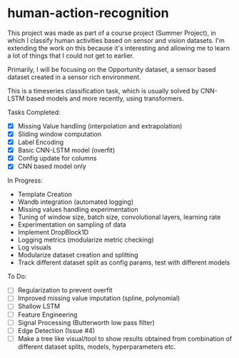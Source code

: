 # human-action-recognition

This project was made as part of a course project (Summer Project), in which I classify human activities based on sensor and vision datasets. I'm extending the work on this because it's interesting and allowing me to learn a lot of things that I could not get to earlier.

Primarily, I will be focusing on the Opportunity dataset, a sensor based dataset created in a sensor rich environment.

This is a timeseries classification task, which is usually solved by CNN-LSTM based models and more recently, using transformers.

Tasks Completed:

- [x] Missing Value handling (interpolation and extrapolation)
- [x] Sliding window computation
- [x] Label Encoding
- [x] Basic CNN-LSTM model (overfit)
- [x] Config update for columns
- [x] CNN based model only 

In Progress:

- Template Creation
- Wandb integration (automated logging)
- Missing values handling experimentation
- Tuning of window size, batch size, convolutional layers, learning rate
- Experimentation on sampling of data
- Implement DropBlock1D
- Logging metrics (modularize metric checking)
- Log visuals
- Modularize dataset creation and splitting
- Track different dataset split as config params, test with different models

To Do:

- [ ] Regularization to prevent overfit
- [ ] Improved missing value imputation (spline, polynomial)
- [ ] Shallow LSTM
- [ ] Feature Engineering
- [ ] Signal Processing (Butterworth low pass filter)
- [ ] Edge Detection (Issue #4)
- [ ] Make a tree like visual/tool to show results obtained from combination of different dataset splits, models, hyperparameters etc.
